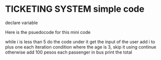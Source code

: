 # TICKETING SYSTEM simple code

declare variable

Here is the psuedocode for this mini code

while i is less than 5 do the code under it
get the input of the user
add i to plus one each iteration
condition where the age is 3, skip it using continue
otherwise add 100 pesos each passenger in bus
print the total
